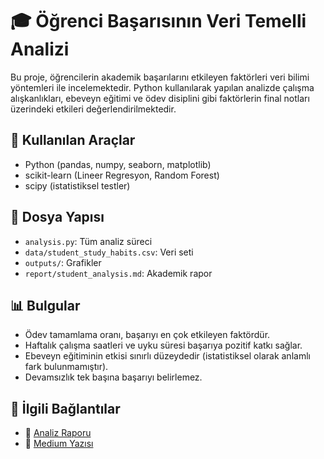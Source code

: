 # 🎓 Öğrenci Başarısının Veri Temelli Analizi

Bu proje, öğrencilerin akademik başarılarını etkileyen faktörleri veri bilimi yöntemleri ile incelemektedir. Python kullanılarak yapılan analizde çalışma alışkanlıkları, ebeveyn eğitimi ve ödev disiplini gibi faktörlerin final notları üzerindeki etkileri değerlendirilmektedir.

## 🚀 Kullanılan Araçlar

- Python (pandas, numpy, seaborn, matplotlib)
- scikit-learn (Lineer Regresyon, Random Forest)
- scipy (istatistiksel testler)

## 📁 Dosya Yapısı

- `analysis.py`: Tüm analiz süreci
- `data/student_study_habits.csv`: Veri seti
- `outputs/`: Grafikler
- `report/student_analysis.md`: Akademik rapor

## 📊 Bulgular

- Ödev tamamlama oranı, başarıyı en çok etkileyen faktördür.
- Haftalık çalışma saatleri ve uyku süresi başarıya pozitif katkı sağlar.
- Ebeveyn eğitiminin etkisi sınırlı düzeydedir (istatistiksel olarak anlamlı fark bulunmamıştır).
- Devamsızlık tek başına başarıyı belirlemez.

## 📎 İlgili Bağlantılar

- 📄 [Analiz Raporu](report/student_analysis.md)
- 📌 [Medium Yazısı](https://medium.com/@ycevcumen/...)
